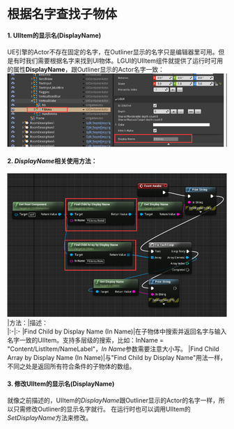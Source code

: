 # 根据名字查找子物体
#### 1. UIItem的显示名(DisplayName)
UE引擎的Actor不存在固定的名字，在Outliner显示的名字只是编辑器里可用。但是有时我们需要根据名字来找到UI物体。LGUI的UIItem组件就提供了运行时可用的属性**DisplayName**，跟Outliner显示的Actor名字一致：
![](./1.png)

#### 2. *DisplayName*相关使用方法：
![](./2.png)
|方法：|描述：  
|:-|:-
|Find Child by Display Name (In Name)|在子物体中搜索并返回名字与输入名字一致的UIItem。支持多层级的搜索，比如：InName = "Content/ListItem/NameLabel"，*In Name*参数需要注意大小写。
|Find Child Array by Display Name (In Name)|与"Find Child by Display Name"用法一样，不同之处是返回所有符合条件的子物体的数组。

#### 3. 修改UIItem的显示名(DisplayName)
就像之前描述的，UIItem的*DisplayName*跟Outliner显示的Actor的名字一样，所以只需修改Outliner的显示名字就行。
在运行时也可以调用UIItem的*SetDisplayName*方法来修改。
